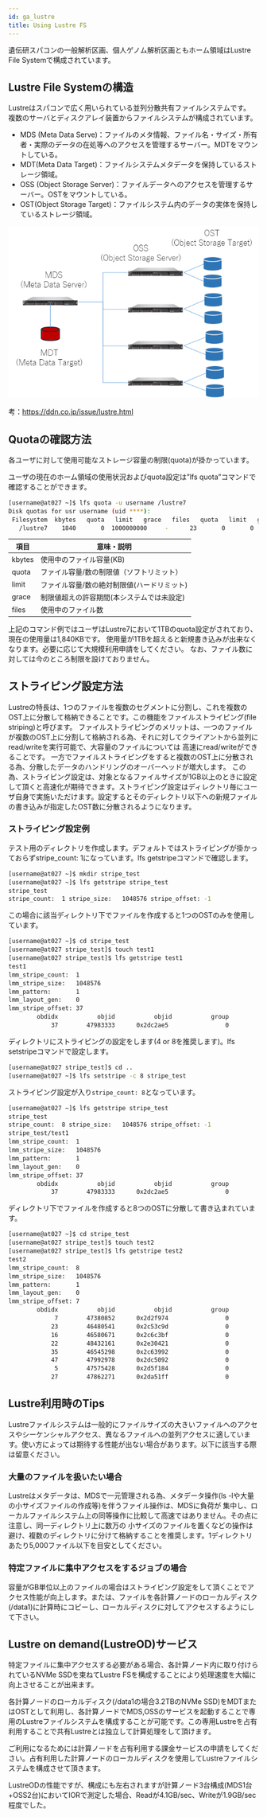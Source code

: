 ```yaml
---
id: ga_lustre
title: Using Lustre FS
---
```


遺伝研スパコンの一般解析区画、個人ゲノム解析区画ともホーム領域はLustre File Systemで構成されています。

## Lustre File Systemの構造


Lustreはスパコンで広く用いられている並列分散共有ファイルシステムです。
複数のサーバとディスクアレイ装置からファイルシステムが構成されています。

- MDS (Meta Data Serve)：ファイルのメタ情報、ファイル名・サイズ・所有者・実際のデータの在処等へのアクセスを管理するサーバー。MDTをマウントしている。
- MDT(Meta Data Target)：ファイルシステムメタデータを保持しているストレージ領域。
- OSS (Object Storage Server)：ファイルデータへのアクセスを管理するサーバー。OSTをマウントしている。
- OST(Object Storage Target)：ファイルシステム内のデータの実体を保持しているストレージ領域。

![](lustre.png)

考：https://ddn.co.jp/issue/lustre.html


## Quotaの確認方法

各ユーザに対して使用可能なストレージ容量の制限(quota)が掛かっています。


ユーザの現在のホーム領域の使用状況およびquota設定は”lfs quota”コマンドで確認することができます。

```bash
[username@at027 ~]$ lfs quota -u username /lustre7
Disk quotas for usr username (uid ****):
 Filesystem  kbytes   quota   limit   grace   files   quota   limit   grace
   /lustre7    1840       0  1000000000     -      23       0       0       -
```


| 項目     | 意味・説明                                   |
|----------|----------------------------------------------|
|kbytes    | 使用中のファイル容量(KB)                     |
|quota 	   | ファイル容量/数の制限値（ソフトリミット）    |
|limit 	   | ファイル容量/数の絶対制限値(ハードリミット)  |
|grace 	   | 制限値超えの許容期間(本システムでは未設定)   |
|files 	   | 使用中のファイル数                           |
 
上記のコマンド例ではユーザはLustre7において1TBのquota設定がされており、現在の使用量は1,840KBです。
使用量が1TBを超えると新規書き込みが出来なくなります。必要に応じて大規模利用申請をしてください。
なお、ファイル数に対しては今のところ制限を設けておりません。


 
## ストライピング設定方法

Lustreの特長は、1つのファイルを複数のセグメントに分割し、これを複数のOST上に分散して格納できることです。この機能をファイルストライピング(file striping)と呼びます。 ファイルストライピングのメリットは、一つのファイルが複数のOST上に分割して格納される為、それに対してクライアントから並列にread/writeを実行可能で、大容量のファイルについては 高速にread/writeができることです。 一方でファイルストライピングをすると複数のOST上に分散される為、分散したデータのハンドリングのオーバーヘッドが増大します。 この為、ストライピング設定は、対象となるファイルサイズが1GB以上のときに設定して頂くと高速化が期待できます。ストライピング設定はディレクトリ毎にユーザ自身で実施いただけます。設定するとそのディレクトリ以下への新規ファイルの書き込みが指定したOST数に分散されるようになります。

 

### ストライピング設定例

テスト用のディレクトリを作成します。デフォルトではストライピングが掛かっておらずstripe_count: 1になっています。lfs getstripeコマンドで確認します。

```bash
[username@at027 ~]$ mkdir stripe_test
[username@at027 ~]$ lfs getstripe stripe_test
stripe_test
stripe_count:  1 stripe_size:   1048576 stripe_offset: -1
```

この場合に該当ディレクトリ下でファイルを作成すると1つのOSTのみを使用しています。

```bash
[username@at027 ~]$ cd stripe_test
[username@at027 stripe_test]$ touch test1
[username@at027 stripe_test]$ lfs getstripe test1
test1
lmm_stripe_count:  1
lmm_stripe_size:   1048576
lmm_pattern:       1
lmm_layout_gen:    0
lmm_stripe_offset: 37
        obdidx           objid           objid           group
            37        47983333      0x2dc2ae5                0
```

ディレクトリにストライピングの設定をします(4 or 8を推奨します)。lfs setstripeコマンドで設定します。

```bash
[username@at027 stripe_test]$ cd ..
[username@at027 ~]$ lfs setstripe -c 8 stripe_test
```

ストライピング設定が入り`stripe_count: 8`となっています。

```bash
[username@at027 ~]$ lfs getstripe stripe_test
stripe_test
stripe_count:  8 stripe_size:   1048576 stripe_offset: -1
stripe_test/test1
lmm_stripe_count:  1
lmm_stripe_size:   1048576
lmm_pattern:       1
lmm_layout_gen:    0
lmm_stripe_offset: 37
        obdidx           objid           objid           group
            37        47983333      0x2dc2ae5                0
```

ディレクトリ下でファイルを作成すると8つのOSTに分散して書き込まれています。

```bash
[username@at027 ~]$ cd stripe_test
[username@at027 stripe_test]$ touch test2
[username@at027 stripe_test]$ lfs getstripe test2
test2
lmm_stripe_count:  8
lmm_stripe_size:   1048576
lmm_pattern:       1
lmm_layout_gen:    0
lmm_stripe_offset: 7
        obdidx           objid           objid           group
             7        47380852      0x2d2f974                0
            23        46480541      0x2c53c9d                0
            16        46580671      0x2c6c3bf                0
            22        48432161      0x2e30421                0
            35        46545298      0x2c63992                0
            47        47992978      0x2dc5092                0
             5        47575428      0x2d5f184                0
            27        47862271      0x2da51ff                0
```
 


## Lustre利用時のTips

Lustreファイルシステムは一般的にファイルサイズの大きいファイルへのアクセスやシーケンシャルアクセス、異なるファイルへの並列アクセスに適しています。使い方によっては期待する性能が出ない場合があります。以下に該当する際は留意ください。

### 大量のファイルを扱いたい場合

Lustreはメタデータは、MDSで一元管理される為、メタデータ操作(ls -lや大量の小サイズファイルの作成等)を伴うファイル操作は、MDSに負荷が 集中し、ローカルファイルシステム上の同等操作に比較して高速ではありません。その点に注意し、同一ディレクトリ上に数万の 小サイズのファイルを置くなどの操作は避け、複数のディレクトリに分けて格納することを推奨します。1ディレクトリあたり5,000ファイル以下を目安としてください。

### 特定ファイルに集中アクセスをするジョブの場合

容量がGB単位以上のファイルの場合はストライピング設定をして頂くことでアクセス性能が向上します。または、ファイルを各計算ノードのローカルディスク(/data1)に計算時にコピーし、ローカルディスクに対してアクセスするようにして下さい。


## Lustre on demand(LustreOD)サービス

特定ファイルに集中アクセスする必要がある場合、各計算ノード内に取り付けられているNVMe SSDを束ねてLustre FSを構成することにより処理速度を大幅に向上させることが出来ます。


各計算ノードのローカルディスク(/data1の場合3.2TBのNVMe SSD)をMDTまたはOSTとして利用し、各計算ノードでMDS,OSSのサービスを起動することで専用のLustreファイルシステムを構成することが可能です。この専用Lustreを占有利用することで共有Lustreとは独立して計算処理をして頂けます。

ご利用になるためには計算ノードを占有利用する課金サービスの申請をしてください。占有利用した計算ノードのローカルディスクを使用してLustreファイルシステムを構成させて頂きます。

LustreODの性能ですが、構成にも左右されますが計算ノード3台構成(MDS1台+OSS2台)においてIORで測定した場合、Readが4.1GB/sec、Writeが1.9GB/sec程度でした。
